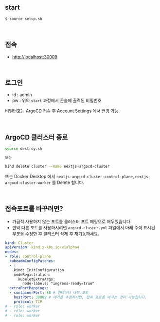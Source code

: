 
## start
```bash
$ source setup.sh
```

<br>



## 접속

- [http://localhost:30009](http://localhost:30009)

<br>



## 로그인
- id : admin
- pw : 위의 `start` 과정에서 콘솔에 출력된 비밀번호

비밀번호는 ArgoCD 접속 후 Account Settings 에서 변경 가능

<br>



## ArgoCD 클러스터 종료
```bash
source destroy.sh

또는

kind delete cluster --name nextjs-argocd-cluster
```

또는 Docker Desktop 에서 `nextjs-argocd-cluster-control-plane`, `nextjs-argocd-cluster-worker` 를 Delete 합니다.

<br>



## 접속포트를 바꾸려면?
- 가급적 사용하지 않는 포트를 클러스터 포트 매핑으로 해두었습니다.
- 만약 다른 포트를 사용하시려면 `argocd-cluster.yml` 파일에서 아래 주석 표시된 부분을 수정한 후 클러스터 삭제 후 재기동하세요.
```yaml
kind: Cluster
apiVersion: kind.x-k8s.io/v1alpha4
nodes:
- role: control-plane
  kubeadmConfigPatches:
  - |
    kind: InitConfiguration
    nodeRegistration:
      kubeletExtraArgs:
        node-labels: "ingress-ready=true"
  extraPortMappings:
  - containerPort: 80 # 컨테이너 내부 포트
    hostPort: 30009 # 여기를 수정하시면, 접속 포트를 바꾸는 것이 가능합니다.
    protocol: TCP
# - role: worker
# - role: worker
# - role: worker
```